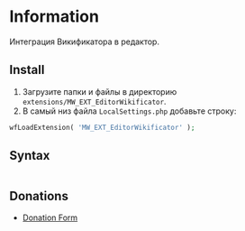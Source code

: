 # Information

Интеграция Викификатора в редактор.

## Install

1. Загрузите папки и файлы в директорию `extensions/MW_EXT_EditorWikificator`.
2. В самый низ файла `LocalSettings.php` добавьте строку:

```php
wfLoadExtension( 'MW_EXT_EditorWikificator' );
```

## Syntax

```html

```

## Donations

- [Donation Form](https://donation-form.github.io/)
